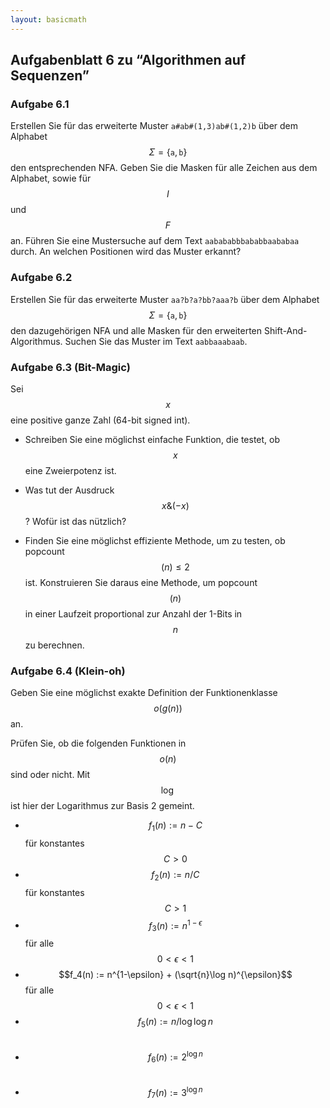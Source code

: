```yaml
---
layout: basicmath
---
```


## Aufgabenblatt 6 zu “Algorithmen auf Sequenzen”


### Aufgabe 6.1

Erstellen Sie für das erweiterte Muster ``a#ab#(1,3)ab#(1,2)b`` über dem Alphabet $$\Sigma = \{\texttt{a}, \texttt{b}\}$$ den entsprechenden NFA.
Geben Sie die Masken für alle Zeichen aus dem Alphabet, sowie für $$I$$ und $$F$$ an.
Führen Sie eine Mustersuche auf dem Text ``aabababbbababbaababaa`` durch.
An welchen Positionen wird das Muster erkannt?


### Aufgabe 6.2

Erstellen Sie für das erweiterte Muster ``aa?b?a?bb?aaa?b`` über dem Alphabet $$\Sigma = \{\texttt{a}, \texttt{b}\}$$ den dazugehörigen NFA und alle Masken für den erweiterten Shift-And-Algorithmus.
Suchen Sie das Muster im Text ``aabbaaabaab``.


### Aufgabe 6.3 (Bit-Magic)

Sei $$x$$ eine positive ganze Zahl (64-bit signed int).

* Schreiben Sie eine möglichst einfache Funktion, die testet, ob $$x$$ eine Zweierpotenz ist.

* Was tut der Ausdruck $$x \& (-x)$$?
Wofür ist das nützlich?

* Finden Sie eine möglichst effiziente Methode, um zu testen, ob popcount$$(n)\leq 2$$ ist.
Konstruieren Sie daraus eine Methode, um popcount$$(n)$$ in einer Laufzeit proportional zur Anzahl der 1-Bits in $$n$$ zu berechnen.


### Aufgabe 6.4 (Klein-oh)

Geben Sie eine möglichst exakte Definition der Funktionenklasse $$o(g(n))$$ an.

Prüfen Sie, ob die folgenden Funktionen in $$o(n)$$ sind oder nicht.
Mit $$\log$$ ist hier der Logarithmus zur Basis 2 gemeint.

- $$f_1(n) := n - C$$ für konstantes $$C>0$$
- $$f_2(n) := n / C$$ für konstantes $$C>1$$
- $$f_3(n) := n^{1-\epsilon}$$ für alle $$0<\epsilon<1$$
- $$f_4(n) := n^{1-\epsilon} + (\sqrt{n}\log n)^{\epsilon}$$ für alle $$0<\epsilon<1$$
- $$f_5(n) := n / \log \log n$$ &nbsp;
- $$f_6(n) := 2^{\log n}$$ &nbsp;
- $$f_7(n) := 3^{\log n}$$ &nbsp;

